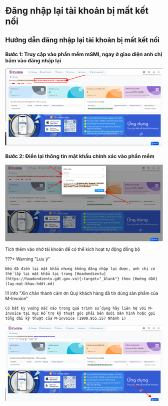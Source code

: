 # **Đăng nhập lại tài khoản bị mất kết nối**

## **Hướng dẫn đăng nhập lại tài khoản bị mất kết nối**

### Bước 1: Truy cập vào phần mềm mSMI, ngay ở giao diện anh chị bấm vào đăng nhập lại

![Hình 1](../../assets/images/mSMI/mmsi_dangNhapLai_1.png)

### Bước 2: Điền lại thông tin mật khẩu chính xác vào phần mềm

![Hình 2](../../assets/images/mSMI/mmsi_dangNhapLai_2.png)

Tích thêm vào nhớ tài khoản để có thể kích hoạt tự động đồng bộ

???+ Warning "Lưu ý"

    Nếu đã điền lại mật khẩu nhưng không đăng nhập lại được, anh chị có thể lấy lại mật khẩu tại trang [Hoadondientu](https://hoadondientu.gdt.gov.vn){:target="_blank"} theo [Hướng dẫn](lay-mat-khau-hddt.md)

!!! info "Xin chân thành cảm ơn Quý khách hàng đã tin dùng sản phẩm của M-Invoice"

    Có bất kỳ vướng mắc nào trong quá trình sử dụng hãy liên hệ với M-Invoice tại mục Hỗ trợ kỹ thuật góc phải bên dưới màn hình hoặc gọi tổng đài kỹ thuật của M-Invoice (1900.955.557 Nhánh 1)

![Hình 5](../../assets/images/mSMI/msmi_footer.png)
